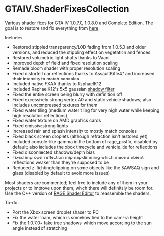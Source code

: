 # GTAIV.ShaderFixesCollection
Various shader fixes for GTA IV 1.0.7.0, 1.0.8.0 and Complete Edition. The goal is to restore and fix everything from [here](https://libertycity-ru.translate.goog/gta-4/articles/4346-gta-iv-complete-edition-xbox-protiv-pc.html?_x_tr_sl=ru&amp;_x_tr_tl=en&amp;_x_tr_hl=pt-BR).

Includes
- Restored stippled transparency/LOD fading from 1.0.5.0 and older versions, and reduced the stippling effect on vegetation and fences
- Restored volumetric light shafts thanks to Vaani
- Improved depth of field and fixed resolution scaling
- Remade bloom shader with proper resolution scaling
- Fixed distorted car reflections thanks to AssaultKifle47 and increased their intensity to match consoles
- Included native FXAA thanks to RaphaelK12
- Included RaphaelK12's 5x5 gaussian [shadow filter](https://github.com/RaphaelK12/GTA4-Improved-Soft-Shadows)
- Fixed the entire screen being blurry with definition off
- Fixed excessively strong vertex AO and static vehicle shadows; also includes uncompressed textures for them
- Fixed water tiling (medium water tiling for very high water while keeping high resolution reflections)
- Fixed water texture on AMD graphics cards
- Fixed emissivestrong lights
- Increased rain and splash intensity to mostly match consoles
- Fixed black screen droplets (although refraction isn't restored yet)
- Included console-like gamma in the bottom of rage_postfx, disabled by default; also includes the xbox timecycle and vehicle.ide for reflections
- Fixed disconnected shadows/depth bias
- Fixed improper reflection mipmap dimming which made ambient reflections weaker than they're supposed to be
- Reduced z-fighting/clipping on some objects like the BAWSAQ sign and glass (disabled by default to avoid more issues)

Most shaders are commented; feel free to include any of them in your projects or to improve upon them, which there will definitely be room for.
Use the C++ version of [RAGE Shader Editor](https://gtaforums.com/topic/984675-rage-shader-editor/) to reassemble the shaders.

To-do:
- Port the Xbox screen droplet shader to PC
- Fix the water foam, which is somehow tied to the camera height
- Fix the 1.0.7.0+ fake tree shadows, which move according to the sun angle instead of stretching
